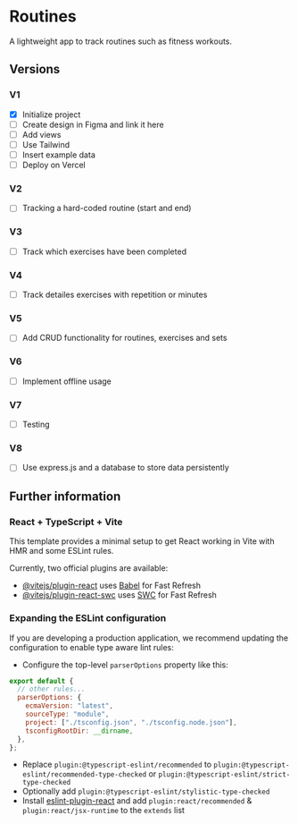# Routines

A lightweight app to track routines such as fitness workouts.

## Versions

### V1

- [x] Initialize project
- [ ] Create design in Figma and link it here
- [ ] Add views
- [ ] Use Tailwind
- [ ] Insert example data
- [ ] Deploy on Vercel

### V2

- [ ] Tracking a hard-coded routine (start and end)

### V3

- [ ] Track which exercises have been completed

### V4

- [ ] Track detailes exercises with repetition or minutes

### V5

- [ ] Add CRUD functionality for routines, exercises and sets

### V6

- [ ] Implement offline usage

### V7

- [ ] Testing

### V8

- [ ] Use express.js and a database to store data persistently

## Further information

### React + TypeScript + Vite

This template provides a minimal setup to get React working in Vite with HMR and some ESLint rules.

Currently, two official plugins are available:

- [@vitejs/plugin-react](https://github.com/vitejs/vite-plugin-react/blob/main/packages/plugin-react/README.md) uses [Babel](https://babeljs.io/) for Fast Refresh
- [@vitejs/plugin-react-swc](https://github.com/vitejs/vite-plugin-react-swc) uses [SWC](https://swc.rs/) for Fast Refresh

### Expanding the ESLint configuration

If you are developing a production application, we recommend updating the configuration to enable type aware lint rules:

- Configure the top-level `parserOptions` property like this:

```js
export default {
  // other rules...
  parserOptions: {
    ecmaVersion: "latest",
    sourceType: "module",
    project: ["./tsconfig.json", "./tsconfig.node.json"],
    tsconfigRootDir: __dirname,
  },
};
```

- Replace `plugin:@typescript-eslint/recommended` to `plugin:@typescript-eslint/recommended-type-checked` or `plugin:@typescript-eslint/strict-type-checked`
- Optionally add `plugin:@typescript-eslint/stylistic-type-checked`
- Install [eslint-plugin-react](https://github.com/jsx-eslint/eslint-plugin-react) and add `plugin:react/recommended` & `plugin:react/jsx-runtime` to the `extends` list
